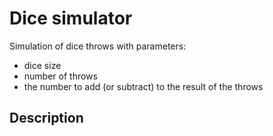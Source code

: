 # Dice simulator
Simulation of dice throws with parameters: 
* dice size
* number of throws
* the number to add (or subtract) to the result of the throws

## Description



